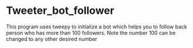 # Tweeter_bot_follower
This program uses tweepy to initialize a bot which helps you to follow back person who has more than 100 followers. Note the number 100 can be changed to any other desired number 
